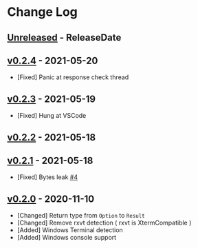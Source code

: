 # Change Log

## [Unreleased](https://github.com/dalance/termbg/compare/v0.2.4...Unreleased) - ReleaseDate

## [v0.2.4](https://github.com/dalance/termbg/compare/v0.2.3...v0.2.4) - 2021-05-20

* [Fixed] Panic at response check thread

## [v0.2.3](https://github.com/dalance/termbg/compare/v0.2.2...v0.2.3) - 2021-05-19

* [Fixed] Hung at VSCode

## [v0.2.2](https://github.com/dalance/termbg/compare/v0.2.1...v0.2.2) - 2021-05-18

## [v0.2.1](https://github.com/dalance/termbg/compare/v0.2.0...v0.2.1) - 2021-05-18

* [Fixed] Bytes leak [#4](https://github.com/dalance/termbg/issues/4)

## [v0.2.0](https://github.com/dalance/termbg/compare/v0.1.0...v0.2.0) - 2020-11-10

* [Changed] Return type from `Option` to `Result`
* [Changed] Remove rxvt detection ( rxvt is XtermCompatible )
* [Added] Windows Terminal detection
* [Added] Windows console support

